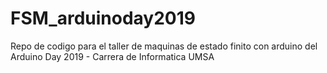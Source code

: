 # FSM_arduinoday2019
Repo de codigo para el taller de maquinas de estado finito con arduino del Arduino Day 2019 - Carrera de Informatica UMSA
